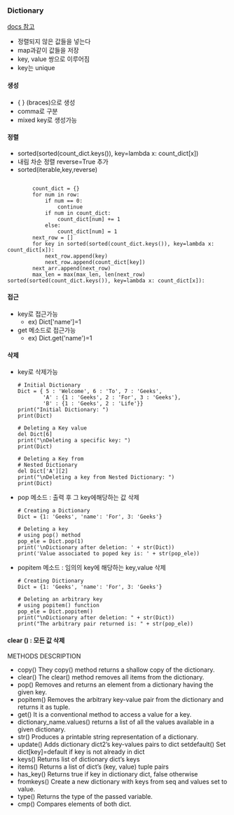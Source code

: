 ﻿### Dictionary
[docs 참고](https://docs.python.org/3/tutorial/datastructures.html)
- 정렬되지 않은 값들을 넣는다
- map과같이 값들을 저장
- key, value 쌍으로 이루어짐
- key는 unique
#### 생성
- { } (braces)으로 생성
- comma로 구분
- mixed key로 생성가능

#### 정렬
- sorted(sorted(count_dict.keys()), key=lambda x: count_dict[x])
- 내림 차순 정렬  reverse=True 추가
- sorted(iterable,key,reverse)
```

        count_dict = {}
        for num in row:
            if num == 0:
                continue
            if num in count_dict:
                count_dict[num] += 1
            else:
                count_dict[num] = 1
        next_row = []
        for key in sorted(sorted(count_dict.keys()), key=lambda x: count_dict[x]):
            next_row.append(key)
            next_row.append(count_dict[key])
        next_arr.append(next_row)
        max_len = max(max_len, len(next_row)
sorted(sorted(count_dict.keys()), key=lambda x: count_dict[x]):
```
#### 접근
- key로 접근가능
	- ex) Dict['name']=1
- get 메소드로 접근가능
	- ex) Dict.get('name')=1
#### 삭제 
- key로 삭제가능
	```
	# Initial Dictionary 
	Dict = { 5 : 'Welcome', 6 : 'To', 7 : 'Geeks', 
	        'A' : {1 : 'Geeks', 2 : 'For', 3 : 'Geeks'}, 
	        'B' : {1 : 'Geeks', 2 : 'Life'}} 
	print("Initial Dictionary: ") 
	print(Dict) 
	  
	# Deleting a Key value 
	del Dict[6] 
	print("\nDeleting a specific key: ") 
	print(Dict) 
	  
	# Deleting a Key from 
	# Nested Dictionary 
	del Dict['A'][2] 
	print("\nDeleting a key from Nested Dictionary: ") 
	print(Dict) 
	```
-  pop 메소드  : 출력 후 그 key에해당하는 값 삭제
	```
	# Creating a Dictionary 
	Dict = {1: 'Geeks', 'name': 'For', 3: 'Geeks'} 
	  
	# Deleting a key  
	# using pop() method 
	pop_ele = Dict.pop(1) 
	print('\nDictionary after deletion: ' + str(Dict)) 
	print('Value associated to poped key is: ' + str(pop_ele)) 
	```
-  popitem 메소드 : 임의의 key에 해당하는 key,value 삭제
	```
	# Creating Dictionary 
	Dict = {1: 'Geeks', 'name': 'For', 3: 'Geeks'} 
	 
	# Deleting an arbitrary key 
	# using popitem() function 
	pop_ele = Dict.popitem() 
	print("\nDictionary after deletion: " + str(Dict)) 
	print("The arbitrary pair returned is: " + str(pop_ele))
	```
#### clear () : 모든 값 삭제

METHODS	DESCRIPTION
- copy()	They copy() method returns a shallow copy of the dictionary.
- clear()	The clear() method removes all items from the dictionary.
- pop()	Removes and returns an element from a dictionary having the given key.
- popitem()	Removes the arbitrary key-value pair from the dictionary and returns it as tuple.
- get()	It is a conventional method to access a value for a key.
- dictionary_name.values()	returns a list of all the values available in a given dictionary.
- str()	Produces a printable string representation of a dictionary.
- update()	Adds dictionary dict2’s key-values pairs to dict
setdefault()	Set dict[key]=default if key is not already in dict
- keys()	Returns list of dictionary dict’s keys
- items()	Returns a list of dict’s (key, value) tuple pairs
- has_key()	Returns true if key in dictionary dict, false otherwise
- fromkeys()	Create a new dictionary with keys from seq and values set to value.
- type()	Returns the type of the passed variable.
- cmp()	Compares elements of both dict.
